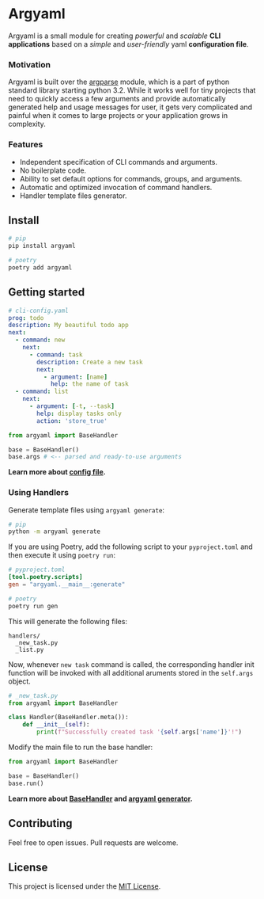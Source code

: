 # Argyaml
Argyaml is a small module for creating _powerful_ and _scalable_ __CLI applications__ based on a _simple_ and _user-friendly_ yaml __configuration file__.

### Motivation
Argyaml is built over the [argparse](https://docs.python.org/3/library/argparse.html) module, which is a part of python standard library starting python 3.2. While it works well for tiny projects that need to quickly access a few arguments and provide automatically generated help and usage messages for user, it gets very complicated and painful when it comes to large projects or your application grows in complexity.

### Features
- Independent specification of CLI commands and arguments.
- No boilerplate code.
- Ability to set default options for commands, groups, and arguments.
- Automatic and optimized invocation of command handlers.
- Handler template files generator.

## Install

```bash
# pip
pip install argyaml

# poetry
poetry add argyaml
```

## Getting started
```yaml
# cli-config.yaml
prog: todo
description: My beautiful todo app
next:
  - command: new
    next:
      - command: task
        description: Create a new task
        next:
          - argument: [name]
            help: the name of task
  - command: list
    next:
      - argument: [-t, --task]
        help: display tasks only
        action: 'store_true'
```

```python
from argyaml import BaseHandler

base = BaseHandler()
base.args # <-- parsed and ready-to-use arguments
```

__Learn more about [config file](./wiki#Config).__


### Using Handlers
Generate template files using `argyaml generate`:
```bash
# pip
python -m argyaml generate
```
If you are using Poetry, add the following script to your `pyproject.toml` and then execute it using `poetry run`:
```toml
# pyproject.toml
[tool.poetry.scripts]
gen = "argyaml.__main__:generate"
```
```bash
# poetry
poetry run gen
```
This will generate the following files:
```
handlers/
  _new_task.py
  _list.py
```
Now, whenever `new task` command is called, the corresponding handler init function will be invoked with all additional aruments stored in the `self.args` object.

```python
# _new_task.py
from argyaml import BaseHandler

class Handler(BaseHandler.meta()):
    def __init__(self):
        print(f"Successfully created task '{self.args['name']}'!")
```
Modify the main file to run the base handler:
```python
from argyaml import BaseHandler

base = BaseHandler()
base.run()
```

__Learn more about [BaseHandler](./wiki#BaseHandler) and [argyaml generator](./wiki#Generator).__

## Contributing
Feel free to open issues. Pull requests are welcome.

## License
This project is licensed under the [MIT License](./LICENSE).
